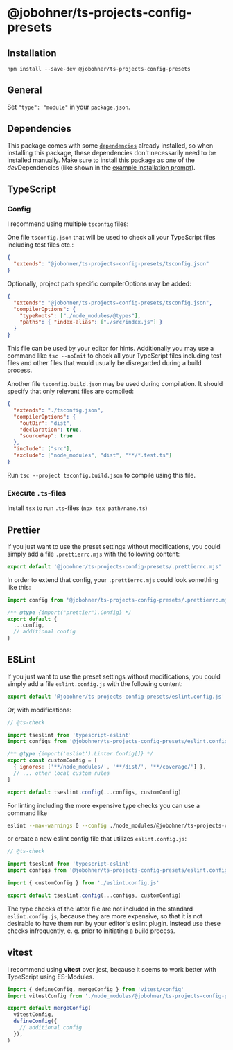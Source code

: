 # @jobohner/ts-projects-config-presets

## Installation

```batch
npm install --save-dev @jobohner/ts-projects-config-presets
```

## General

Set `"type": "module"` in your `package.json`.

## Dependencies

This package comes with some [`dependencies`](/package.json) already installed,
so when installing this package, these dependencies don't necessarily need to be
installed manually. Make sure to install this package as one of the
*dev*Dependencies (like shown in the
[example installation prompt](installation)).

## TypeScript

### Config

I recommend using multiple `tsconfig` files:

One file `tsconfig.json` that will be used to check all your TypeScript files
including test files etc.:

```json
{
  "extends": "@jobohner/ts-projects-config-presets/tsconfig.json"
}
```

Optionally, project path specific compilerOptions may be added:

```json
{
  "extends": "@jobohner/ts-projects-config-presets/tsconfig.json",
  "compilerOptions": {
    "typeRoots": ["./node_modules/@types"],
    "paths": { "index-alias": ["./src/index.js"] }
  }
}
```

This file can be used by your editor for hints. Additionally you may use a
command like `tsc --noEmit` to check all your TypeScript files including test
files and other files that would usually be disregarded during a build process.

Another file `tsconfig.build.json` may be used during compilation. It should
specify that only relevant files are compiled:

```json
{
  "extends": "./tsconfig.json",
  "compilerOptions": {
    "outDir": "dist",
    "declaration": true,
    "sourceMap": true
  },
  "include": ["src"],
  "exclude": ["node_modules", "dist", "**/*.test.ts"]
}
```

Run `tsc --project tsconfig.build.json` to compile using this file.

### Execute `.ts`-files

Install `tsx` to run `.ts`-files (`npx tsx path/name.ts`)

## Prettier

If you just want to use the preset settings without modifications, you could
simply add a file `.prettierrc.mjs` with the following content:

```javascript
export default '@jobohner/ts-projects-config-presets/.prettierrc.mjs'
```

In order to extend that config, your `.prettierrc.mjs` could look something like
this:

```javascript
import config from '@jobohner/ts-projects-config-presets/.prettierrc.mjs'

/** @type {import("prettier").Config} */
export default {
  ...config,
  // additional config
}
```

## ESLint

If you just want to use the preset settings without modifications, you could
simply add a file `eslint.config.js` with the following content:

```javascript
export default '@jobohner/ts-projects-config-presets/eslint.config.js'
```

Or, with modifications:

```javascript
// @ts-check

import tseslint from 'typescript-eslint'
import configs from '@jobohner/ts-projects-config-presets/eslint.config.js'

/** @type {import('eslint').Linter.Config[]} */
export const customConfig = [
  { ignores: ['**/node_modules/', '**/dist/', '**/coverage/'] },
  // ... other local custom rules
]

export default tseslint.config(...configs, customConfig)
```

For linting including the more expensive type checks you can use a command like

```bash
eslint --max-warnings 0 --config ./node_modules/@jobohner/ts-projects-config-presets/eslint-type-checked.config.js .
```

or create a new eslint config file that utilizes `eslint.config.js`:

```javascript
// @ts-check

import tseslint from 'typescript-eslint'
import configs from '@jobohner/ts-projects-config-presets/eslint.config.js'

import { customConfig } from './eslint.config.js'

export default tseslint.config(...configs, customConfig)
```

The type checks of the latter file are not included in the standard
`eslint.config.js`, because they are more expensive, so that it is not desirable
to have them run by your editor's eslint plugin. Instead use these checks
infrequently, e. g. prior to initiating a build process.

## vitest

I recommend using **vitest** over jest, because it seems to work better with
TypeScript using ES-Modules.

```typescript
import { defineConfig, mergeConfig } from 'vitest/config'
import vitestConfig from './node_modules/@jobohner/ts-projects-config-presets/vitest.config'

export default mergeConfig(
  vitestConfig,
  defineConfig({
    // additional config
  }),
)
```
